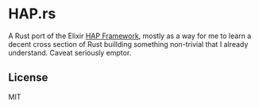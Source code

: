 # HAP.rs

A Rust port of the Elixir [HAP Framework](http://github.com/mtrudel/hap), mostly 
as a way for me to learn a decent cross section of Rust buillding something non-trivial
that I already understand. Caveat seriously emptor.

## License

MIT
